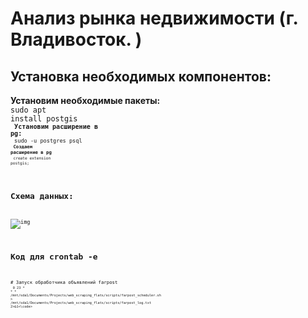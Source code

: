 # Анализ рынка недвижимости (г. Владивосток. )
## Установка необходимых компонентов:
**Установим необходимые пакеты:**<br>
<code>sudo apt install postgis<code><br>
**Установим расширение в pg:**<br>
<code>sudo -u postgres psql<code><br>
**Создаем расширение в pg**<br>
<code>create extension postgis;<code><br>
  
## Схема данных: <br>
![img](https://github.com/VolokzhaninVadim/web_scraping_flats/blob/master/ddl_dml/data_scheme.png)
## Код для crontab -e
<code># Запуск обработчика объявлений farpost<code><br>
<code>0 23 * * * /mnt/sda1/Documents/Projects/web_scraping_flats/scripts/farpost_scheduler.sh > /mnt/sda1/Documents/Projects/web_scraping_flats/scripts/farpost_log.txt 2>&1<\code>


